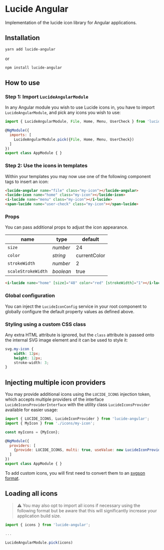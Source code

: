 # Lucide Angular

Implementation of the lucide icon library for Angular applications.

## Installation

```bash
yarn add lucide-angular
```

or

```bash
npm install lucide-angular
```

## How to use

### Step 1: Import `LucideAngularModule`

In any Angular module you wish to use Lucide icons in, you have to import `LucideAngularModule`, and pick any icons you wish to use:

```js
import { LucideAngularModule, File, Home, Menu, UserCheck } from 'lucide-angular';

@NgModule({
  imports: [
    LucideAngularModule.pick({File, Home, Menu, UserCheck})
  ]
})
export class AppModule { }
```

### Step 2: Use the icons in templates

Within your templates you may now use one of the following component tags to insert an icon:

```html
<lucide-angular name="file" class="my-icon"></lucide-angular>
<lucide-icon name="home" class="my-icon"></lucide-icon>
<i-lucide name="menu" class="my-icon"></i-lucide>
<span-lucide name="user-check" class="my-icon"></span-lucide>
```

### Props

You can pass additional props to adjust the icon appearance.

| name               | type      | default      |
| ------------------ | --------- | ------------ |
| `size`             | _number_  | 24           |
| `color`            | _string_  | currentColor |
| `strokeWidth`      | _number_  | 2            |
| `scaleStrokeWidth` | _boolean_ | true         |

```html
<i-lucide name="home" [size]="48" color="red" [strokeWidth]="1"></i-lucide>
```

### Global configuration

You can inject the `LucideIconConfig` service in your root component to globally configure the default property values as defined above.

### Styling using a custom CSS class

Any extra HTML attribute is ignored, but the `class` attribute
is passed onto the internal SVG image element and it can be used to style it:

```css
svg.my-icon {
    width: 12px;
    height: 12px;
    stroke-width: 3;
}
```

## Injecting multiple icon providers

You may provide additional icons using the `LUCIDE_ICONS` injection token,
which accepts multiple providers of the interface `LucideIconsProviderInterface`
with the utility class `LucideIconsProvider` available for easier usage:

```js
import { LUCIDE_ICONS, LucideIconProvider } from 'lucide-angular';
import { MyIcon } from './icons/my-icon';

const myIcons = {MyIcon};

@NgModule({
  providers: [
    {provide: LUCIDE_ICONS, multi: true, useValue: new LucideIconProvider(myIcons)},
  ]
})
export class AppModule { }
```

To add custom icons, you will first need to convert them to an [svgson format](https://github.com/elrumordelaluz/svgson).

## Loading all icons

> :warning: You may also opt to import all icons if necessary using the following format but be aware that this will significantly increase your application build size.

```js
import { icons } from 'lucide-angular';

...

LucideAngularModule.pick(icons)
``` 
